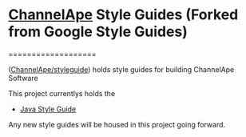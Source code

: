 <h1>
<a href="https://www.channelape.com/">ChannelApe</a> Style Guides (Forked from Google Style Guides)</h1>
===================

([ChannelApe/styleguide](https://github.com/ChannelApe/styleguide)) holds 
style guides for building ChannelApe Software

This project currentlys holds the <br />
- [Java Style Guide][java]

Any new style guides will be housed in this project going forward.


[java]: https://google.github.io/styleguide/javaguide.html
